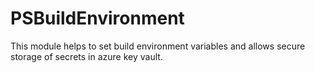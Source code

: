 # PSBuildEnvironment
This module helps to set build environment variables and allows secure storage of secrets in azure key vault.
